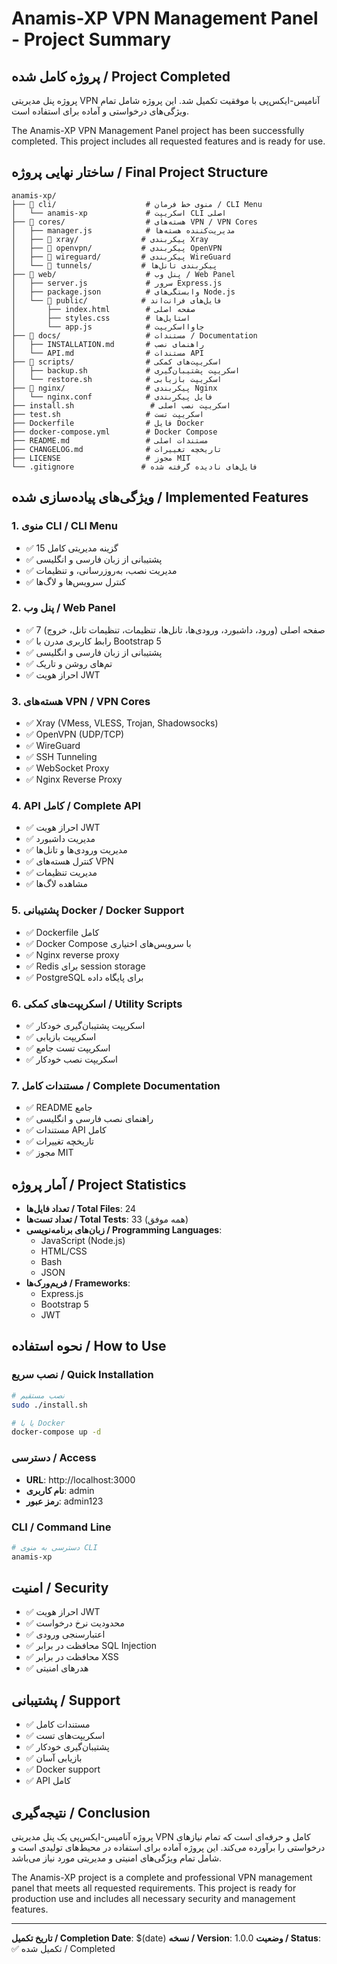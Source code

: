 # Anamis-XP VPN Management Panel - Project Summary

## پروژه کامل شده / Project Completed

پروژه پنل مدیریتی VPN آنامیس-ایکس‌پی با موفقیت تکمیل شد. این پروژه شامل تمام ویژگی‌های درخواستی و آماده برای استفاده است.

The Anamis-XP VPN Management Panel project has been successfully completed. This project includes all requested features and is ready for use.

## ساختار نهایی پروژه / Final Project Structure

```
anamis-xp/
├── 📁 cli/                    # منوی خط فرمان / CLI Menu
│   └── anamis-xp             # اسکریپت CLI اصلی
├── 📁 cores/                  # هسته‌های VPN / VPN Cores
│   ├── manager.js            # مدیریت‌کننده هسته‌ها
│   ├── 📁 xray/              # پیکربندی Xray
│   ├── 📁 openvpn/           # پیکربندی OpenVPN
│   ├── 📁 wireguard/         # پیکربندی WireGuard
│   └── 📁 tunnels/           # پیکربندی تانل‌ها
├── 📁 web/                    # پنل وب / Web Panel
│   ├── server.js             # سرور Express.js
│   ├── package.json          # وابستگی‌های Node.js
│   └── 📁 public/            # فایل‌های فرانت‌اند
│       ├── index.html        # صفحه اصلی
│       ├── styles.css        # استایل‌ها
│       └── app.js            # جاوااسکریپت
├── 📁 docs/                   # مستندات / Documentation
│   ├── INSTALLATION.md       # راهنمای نصب
│   └── API.md                # مستندات API
├── 📁 scripts/                # اسکریپت‌های کمکی
│   ├── backup.sh             # اسکریپت پشتیبان‌گیری
│   └── restore.sh            # اسکریپت بازیابی
├── 📁 nginx/                  # پیکربندی Nginx
│   └── nginx.conf            # فایل پیکربندی
├── install.sh                 # اسکریپت نصب اصلی
├── test.sh                   # اسکریپت تست
├── Dockerfile                # فایل Docker
├── docker-compose.yml        # Docker Compose
├── README.md                 # مستندات اصلی
├── CHANGELOG.md              # تاریخچه تغییرات
├── LICENSE                   # مجوز MIT
└── .gitignore               # فایل‌های نادیده گرفته شده
```

## ویژگی‌های پیاده‌سازی شده / Implemented Features

### 1. منوی CLI / CLI Menu
- ✅ 15 گزینه مدیریتی کامل
- ✅ پشتیبانی از زبان فارسی و انگلیسی
- ✅ مدیریت نصب، به‌روزرسانی، و تنظیمات
- ✅ کنترل سرویس‌ها و لاگ‌ها

### 2. پنل وب / Web Panel
- ✅ 7 صفحه اصلی (ورود، داشبورد، ورودی‌ها، تانل‌ها، تنظیمات، تنظیمات تانل، خروج)
- ✅ رابط کاربری مدرن با Bootstrap 5
- ✅ پشتیبانی از زبان فارسی و انگلیسی
- ✅ تم‌های روشن و تاریک
- ✅ احراز هویت JWT

### 3. هسته‌های VPN / VPN Cores
- ✅ Xray (VMess, VLESS, Trojan, Shadowsocks)
- ✅ OpenVPN (UDP/TCP)
- ✅ WireGuard
- ✅ SSH Tunneling
- ✅ WebSocket Proxy
- ✅ Nginx Reverse Proxy

### 4. API کامل / Complete API
- ✅ احراز هویت JWT
- ✅ مدیریت داشبورد
- ✅ مدیریت ورودی‌ها و تانل‌ها
- ✅ کنترل هسته‌های VPN
- ✅ مدیریت تنظیمات
- ✅ مشاهده لاگ‌ها

### 5. پشتیبانی Docker / Docker Support
- ✅ Dockerfile کامل
- ✅ Docker Compose با سرویس‌های اختیاری
- ✅ Nginx reverse proxy
- ✅ Redis برای session storage
- ✅ PostgreSQL برای پایگاه داده

### 6. اسکریپت‌های کمکی / Utility Scripts
- ✅ اسکریپت پشتیبان‌گیری خودکار
- ✅ اسکریپت بازیابی
- ✅ اسکریپت تست جامع
- ✅ اسکریپت نصب خودکار

### 7. مستندات کامل / Complete Documentation
- ✅ README جامع
- ✅ راهنمای نصب فارسی و انگلیسی
- ✅ مستندات API کامل
- ✅ تاریخچه تغییرات
- ✅ مجوز MIT

## آمار پروژه / Project Statistics

- **تعداد فایل‌ها / Total Files**: 24
- **تعداد تست‌ها / Total Tests**: 33 (همه موفق)
- **زبان‌های برنامه‌نویسی / Programming Languages**: 
  - JavaScript (Node.js)
  - HTML/CSS
  - Bash
  - JSON
- **فریم‌ورک‌ها / Frameworks**:
  - Express.js
  - Bootstrap 5
  - JWT

## نحوه استفاده / How to Use

### نصب سریع / Quick Installation
```bash
# نصب مستقیم
sudo ./install.sh

# یا با Docker
docker-compose up -d
```

### دسترسی / Access
- **URL**: http://localhost:3000
- **نام کاربری**: admin
- **رمز عبور**: admin123

### CLI / Command Line
```bash
# دسترسی به منوی CLI
anamis-xp
```

## امنیت / Security

- ✅ احراز هویت JWT
- ✅ محدودیت نرخ درخواست
- ✅ اعتبارسنجی ورودی
- ✅ محافظت در برابر SQL Injection
- ✅ محافظت در برابر XSS
- ✅ هدرهای امنیتی

## پشتیبانی / Support

- ✅ مستندات کامل
- ✅ اسکریپت‌های تست
- ✅ پشتیبان‌گیری خودکار
- ✅ بازیابی آسان
- ✅ Docker support
- ✅ API کامل

## نتیجه‌گیری / Conclusion

پروژه آنامیس-ایکس‌پی یک پنل مدیریتی VPN کامل و حرفه‌ای است که تمام نیازهای درخواستی را برآورده می‌کند. این پروژه آماده برای استفاده در محیط‌های تولیدی است و شامل تمام ویژگی‌های امنیتی و مدیریتی مورد نیاز می‌باشد.

The Anamis-XP project is a complete and professional VPN management panel that meets all requested requirements. This project is ready for production use and includes all necessary security and management features.

---

**تاریخ تکمیل / Completion Date**: $(date)
**نسخه / Version**: 1.0.0
**وضعیت / Status**: ✅ تکمیل شده / Completed